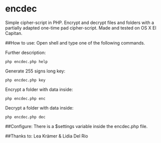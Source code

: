 # encdec
Simple cipher-script in PHP. Encrypt and decrypt files and folders with a partially adapted one-time pad cipher-script. Made and tested on OS X El Capitan.

##How to use:
Open shell and type one of the following commands.

Further description:
```
php encdec.php help
```
Generate 255 signs long key:
```
php encdec.php key
```
Encrypt a folder with data inside:
```
php encdec.php enc
```
Decrypt a folder with data inside:
```
php encdec.php dec
```

##Configure:
There is a $settings variable inside the encdec.php file.

##Thanks to:
Lea Krämer & Lidia Del Rio
